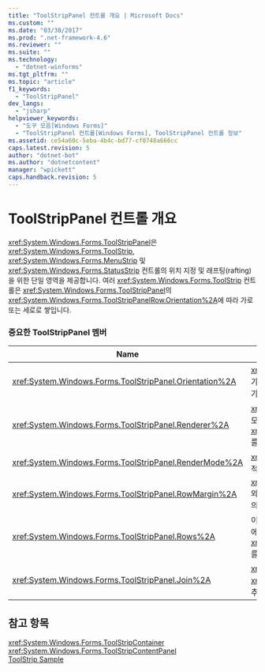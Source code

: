 ```yaml
---
title: "ToolStripPanel 컨트롤 개요 | Microsoft Docs"
ms.custom: ""
ms.date: "03/30/2017"
ms.prod: ".net-framework-4.6"
ms.reviewer: ""
ms.suite: ""
ms.technology: 
  - "dotnet-winforms"
ms.tgt_pltfrm: ""
ms.topic: "article"
f1_keywords: 
  - "ToolStripPanel"
dev_langs: 
  - "jsharp"
helpviewer_keywords: 
  - "도구 모음[Windows Forms]"
  - "ToolStripPanel 컨트롤[Windows Forms], ToolStripPanel 컨트롤 정보"
ms.assetid: ce54a60c-5eba-4b4c-bd77-cf0748a666cc
caps.latest.revision: 5
author: "dotnet-bot"
ms.author: "dotnetcontent"
manager: "wpickett"
caps.handback.revision: 5
---
```

# ToolStripPanel 컨트롤 개요
<xref:System.Windows.Forms.ToolStripPanel>은 <xref:System.Windows.Forms.ToolStrip>, <xref:System.Windows.Forms.MenuStrip> 및 <xref:System.Windows.Forms.StatusStrip> 컨트롤의 위치 지정 및 래프팅\(rafting\)을 위한 단일 영역을 제공합니다.  여러 <xref:System.Windows.Forms.ToolStrip> 컨트롤은 <xref:System.Windows.Forms.ToolStripPanel>의 <xref:System.Windows.Forms.ToolStripPanelRow.Orientation%2A>에 따라 가로 또는 세로로 쌓입니다.  
  
### 중요한 ToolStripPanel 멤버  
  
|Name|설명|  
|----------|--------|  
|<xref:System.Windows.Forms.ToolStripPanel.Orientation%2A>|<xref:System.Windows.Forms.ToolStripPanel>이 가로 방향인지 아니면 세로 방향인지를 나타내는 값을 가져오거나 설정합니다.|  
|<xref:System.Windows.Forms.ToolStripPanel.Renderer%2A>|<xref:System.Windows.Forms.ToolStripPanel>의 모양을 사용자 지정하는 데 사용되는 <xref:System.Windows.Forms.ToolStripRenderer>를 가져오거나 설정합니다.|  
|<xref:System.Windows.Forms.ToolStripPanel.RenderMode%2A>|<xref:System.Windows.Forms.ToolStripPanel>에 적용될 그리기 스타일을 가져오거나 설정합니다.|  
|<xref:System.Windows.Forms.ToolStripPanel.RowMargin%2A>|<xref:System.Windows.Forms.ToolStripPanelRow>와 <xref:System.Windows.Forms.ToolStripPanel>의 간격\(픽셀\)을 가져오거나 설정합니다.|  
|<xref:System.Windows.Forms.ToolStripPanel.Rows%2A>|이 <xref:System.Windows.Forms.ToolStripPanel>에 있는 <xref:System.Windows.Forms.ToolStripPanelRow>를 가져옵니다.|  
|<xref:System.Windows.Forms.ToolStripPanel.Join%2A>|<xref:System.Windows.Forms.ToolStrip>을 <xref:System.Windows.Forms.ToolStripPanel>에 추가합니다.|  
  
## 참고 항목  
 <xref:System.Windows.Forms.ToolStripContainer>   
 <xref:System.Windows.Forms.ToolStripContentPanel>   
 [ToolStrip Sample](http://msdn.microsoft.com/ko-kr/b7352439-184a-4a3a-b2ad-07465d3af9ed)